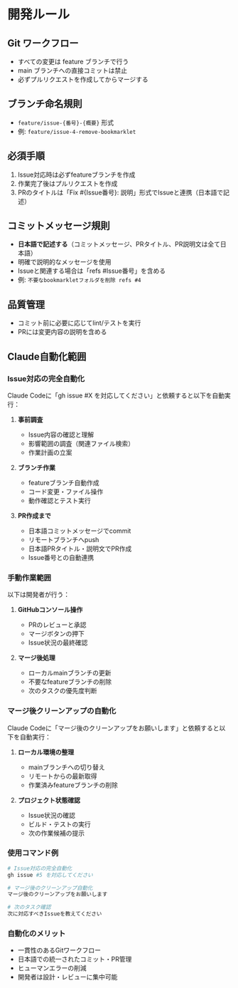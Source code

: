 # 開発ルール

## Git ワークフロー
- すべての変更は feature ブランチで行う
- main ブランチへの直接コミットは禁止
- 必ずプルリクエストを作成してからマージする

## ブランチ命名規則
- `feature/issue-{番号}-{概要}` 形式
- 例: `feature/issue-4-remove-bookmarklet`

## 必須手順
1. Issue対応時は必ずfeatureブランチを作成
2. 作業完了後はプルリクエストを作成
3. PRのタイトルは「Fix #{Issue番号}: 説明」形式でIssueと連携（日本語で記述）

## コミットメッセージ規則
- **日本語で記述する**（コミットメッセージ、PRタイトル、PR説明文は全て日本語）
- 明確で説明的なメッセージを使用
- Issueと関連する場合は「refs #Issue番号」を含める
- 例: `不要なbookmarkletフォルダを削除 refs #4`

## 品質管理
- コミット前に必要に応じてlint/テストを実行
- PRには変更内容の説明を含める

## Claude自動化範囲

### Issue対応の完全自動化
Claude Codeに「gh issue #X を対応してください」と依頼すると以下を自動実行：

1. **事前調査**
   - Issue内容の確認と理解
   - 影響範囲の調査（関連ファイル検索）
   - 作業計画の立案

2. **ブランチ作業**
   - featureブランチ自動作成
   - コード変更・ファイル操作
   - 動作確認とテスト実行

3. **PR作成まで**
   - 日本語コミットメッセージでcommit
   - リモートブランチへpush
   - 日本語PRタイトル・説明文でPR作成
   - Issue番号との自動連携

### 手動作業範囲
以下は開発者が行う：

1. **GitHubコンソール操作**
   - PRのレビューと承認
   - マージボタンの押下
   - Issue状況の最終確認

2. **マージ後処理**
   - ローカルmainブランチの更新
   - 不要なfeatureブランチの削除
   - 次のタスクの優先度判断

### マージ後クリーンアップの自動化
Claude Codeに「マージ後のクリーンアップをお願いします」と依頼すると以下を自動実行：

1. **ローカル環境の整理**
   - mainブランチへの切り替え
   - リモートからの最新取得
   - 作業済みfeatureブランチの削除

2. **プロジェクト状態確認**
   - Issue状況の確認
   - ビルド・テストの実行
   - 次の作業候補の提示

### 使用コマンド例
```bash
# Issue対応の完全自動化
gh issue #5 を対応してください

# マージ後のクリーンアップ自動化  
マージ後のクリーンアップをお願いします

# 次のタスク確認
次に対応すべきIssueを教えてください
```

### 自動化のメリット
- 一貫性のあるGitワークフロー
- 日本語での統一されたコミット・PR管理
- ヒューマンエラーの削減
- 開発者は設計・レビューに集中可能